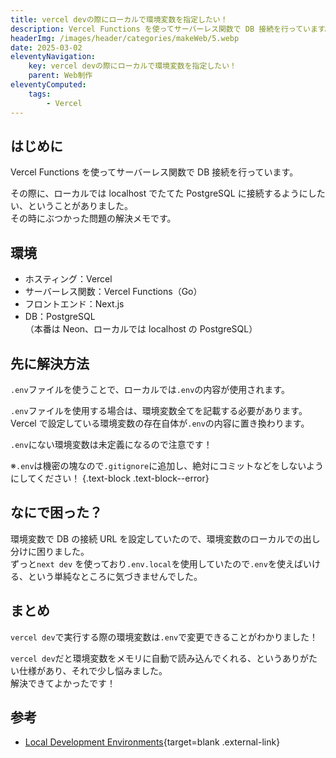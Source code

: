 ```yaml
---
title: vercel devの際にローカルで環境変数を指定したい！
description: Vercel Functions を使ってサーバーレス関数で DB 接続を行っています。その際に、ローカルでは localhost でたてた PostgreSQL に接続するようにしたい、ということがありました。その時にぶつかった問題の解決メモです。
headerImg: /images/header/categories/makeWeb/5.webp
date: 2025-03-02
eleventyNavigation:
    key: vercel devの際にローカルで環境変数を指定したい！
    parent: Web制作
eleventyComputed:
    tags:
        - Vercel
---
```


## はじめに

Vercel Functions を使ってサーバーレス関数で DB 接続を行っています。

その際に、ローカルでは localhost でたてた PostgreSQL に接続するようにしたい、ということがありました。  
その時にぶつかった問題の解決メモです。

## 環境

-   ホスティング：Vercel
-   サーバーレス関数：Vercel Functions（Go）
-   フロントエンド：Next.js
-   DB：PostgreSQL  
    （本番は Neon、ローカルでは localhost の PostgreSQL）

## 先に解決方法

`.env`ファイルを使うことで、ローカルでは`.env`の内容が使用されます。

`.env`ファイルを使用する場合は、環境変数全てを記載する必要があります。  
Vercel で設定している環境変数の存在自体が`.env`の内容に置き換わります。

`.env`にない環境変数は未定義になるので注意です！

※`.env`は機密の塊なので`.gitignore`に追加し、絶対にコミットなどをしないようにしてください！
{.text-block .text-block--error}

## なにで困った？

環境変数で DB の接続 URL を設定していたので、環境変数のローカルでの出し分けに困りました。  
ずっと`next dev` を使っており`.env.local`を使用していたので`.env`を使えばいける、という単純なところに気づきませんでした。

## まとめ

`vercel dev`で実行する際の環境変数は`.env`で変更できることがわかりました！

`vercel dev`だと環境変数をメモリに自動で読み込んでくれる、というありがたい仕様があり、それで少し悩みました。  
解決できてよかったです！

## 参考

-   [Local Development Environments](https://vercel.com/docs/deployments/local-env){target=blank .external-link}

